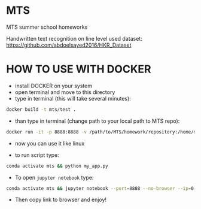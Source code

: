 # MTS
MTS summer school homeworks

Handwritten text recognition on line level
used dataset: https://github.com/abdoelsayed2016/HKR_Dataset

# HOW TO USE WITH DOCKER
- install DOCKER on your system
- open terminal and move to this directory
- type in terminal (this will take several minutes):
```bash
docker build -t mts/test .
```
- than type in terminal (change path to your local path to MTS repo):
```bash
docker run -it -p 8888:8888 -v /path/to/MTS/homework/repository:/home/mts mts/test
```
- now you can use it like linux

- to run script type:
```bash
conda activate mts && python my_app.py
```
- To open `jupyter notebook` type:
```bash
conda activate mts && jupyter notebook --port=8888 --no-browser --ip=0.0.0.0 --allow-root
```

- Then copy link to browser and enjoy!

